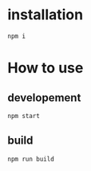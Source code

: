 # installation

```
npm i
```

# How to use

## developement

```
npm start
```

## build

```
npm run build
```
